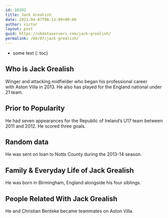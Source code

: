 ```yaml
---
id: 10392
title: Jack Grealish
date: 2021-04-07T08:13:09+00:00
author: victor
layout: post
guid: https://ukdataservers.com/jack-grealish/
permalink: /04/07/jack-grealish/
---
```


* some text
{: toc}


## Who is Jack Grealish



Winger and attacking midfielder who began his professional career with Aston Villa in 2013. He also has played for the England national under 21 team.

                
                
                
## Prior to Popularity



He had seven appearances for the Republic of Ireland&#8217;s U17 team between 2011 and 2012. He scored three goals.

                
                
                
## Random data



He was sent on loan to Notts County during the 2013-14 season.

                
                
                
## Family & Everyday Life of Jack Grealish



He was born in Birmingham, England alongside his four siblings.

                
                
                
## People Related With Jack Grealish



He and Christian Benteke became teammates on Aston Villa.

                
              
            
          
          
          